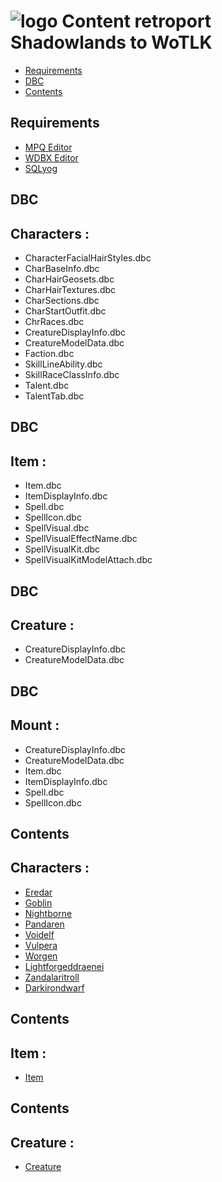 # ![logo](assets/images/WS.png) Content retroport Shadowlands to WoTLK

* [Requirements](#requirements)
* [DBC](#dbc)
* [Contents](#contents)

## Requirements
+ [MPQ Editor](https://github.com/Nehyren/Nehyren/blob/main/Tools/MPQEditor/MPQEditor.exe)
+ [WDBX Editor](https://github.com/Nehyren/Nehyren/blob/main/Tools/WDBX.Editor/WDBX.Editor.zip)
+ [SQLyog](https://github.com/Nehyren/Nehyren/blob/main/Tools/SQLyog/SQLyog-13.1.7-0.x64Community.exe)
## DBC

## Characters :
+ CharacterFacialHairStyles.dbc
+ CharBaseInfo.dbc
+ CharHairGeosets.dbc
+ CharHairTextures.dbc
+ CharSections.dbc
+ CharStartOutfit.dbc
+ ChrRaces.dbc
+ CreatureDisplayInfo.dbc
+ CreatureModelData.dbc
+ Faction.dbc
+ SkillLineAbility.dbc
+ SkillRaceClassInfo.dbc
+ Talent.dbc
+ TalentTab.dbc

## DBC

## Item :
+ Item.dbc
+ ItemDisplayInfo.dbc
+ Spell.dbc
+ SpellIcon.dbc
+ SpellVisual.dbc
+ SpellVisualEffectName.dbc
+ SpellVisualKit.dbc
+ SpellVisualKitModelAttach.dbc

## DBC

## Creature :
+ CreatureDisplayInfo.dbc
+ CreatureModelData.dbc

## DBC

## Mount :
+ CreatureDisplayInfo.dbc
+ CreatureModelData.dbc
+ Item.dbc
+ ItemDisplayInfo.dbc
+ Spell.dbc
+ SpellIcon.dbc

## Contents

## Characters :
+ [Eredar](https://github.com/Nehyren/Nehyren/tree/main/Character/Eredar)
+ [Goblin](https://github.com/Nehyren/Nehyren/tree/main/Character/Goblin)
+ [Nightborne](https://github.com/Nehyren/Nehyren/tree/main/Character/Nightborne)
+ [Pandaren](https://github.com/Nehyren/Nehyren/tree/main/Character/Pandaren)
+ [Voidelf](https://github.com/Nehyren/Nehyren/tree/main/Character/Voidelf)
+ [Vulpera](https://github.com/Nehyren/Nehyren/tree/main/Character/Vulpera)
+ [Worgen](https://github.com/Nehyren/Nehyren/tree/main/Character/Worgen)
+ [Lightforgeddraenei](https://github.com/Nehyren/Nehyren/tree/main/Character/lightforgeddraenei)
+ [Zandalaritroll](https://github.com/Nehyren/Nehyren/tree/main/Character/zandalaritroll)
+ [Darkirondwarf](https://github.com/Nehyren/Nehyren/tree/main/Character/Darkirondwarf)

## Contents

## Item :
+ [Item](https://github.com/Nehyren/Nehyren/tree/main/ITEM)

## Contents

## Creature :
+ [Creature](https://github.com/Nehyren/Nehyren/tree/main/Creature)
